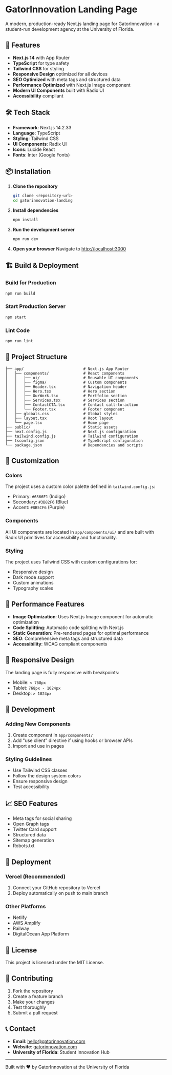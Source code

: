 # GatorInnovation Landing Page

A modern, production-ready Next.js landing page for GatorInnovation - a student-run development agency at the University of Florida.

## 🚀 Features

- **Next.js 14** with App Router
- **TypeScript** for type safety
- **Tailwind CSS** for styling
- **Responsive Design** optimized for all devices
- **SEO Optimized** with meta tags and structured data
- **Performance Optimized** with Next.js Image component
- **Modern UI Components** built with Radix UI
- **Accessibility** compliant

## 🛠️ Tech Stack

- **Framework**: Next.js 14.2.33
- **Language**: TypeScript
- **Styling**: Tailwind CSS
- **UI Components**: Radix UI
- **Icons**: Lucide React
- **Fonts**: Inter (Google Fonts)

## 📦 Installation

1. **Clone the repository**
   ```bash
   git clone <repository-url>
   cd gatorinnovation-landing
   ```

2. **Install dependencies**
   ```bash
   npm install
   ```

3. **Run the development server**
   ```bash
   npm run dev
   ```

4. **Open your browser**
   Navigate to [http://localhost:3000](http://localhost:3000)

## 🏗️ Build & Deployment

### Build for Production
```bash
npm run build
```

### Start Production Server
```bash
npm start
```

### Lint Code
```bash
npm run lint
```

## 📁 Project Structure

```
├── app/                          # Next.js App Router
│   ├── components/               # React components
│   │   ├── ui/                   # Reusable UI components
│   │   ├── figma/                # Custom components
│   │   ├── Header.tsx            # Navigation header
│   │   ├── Hero.tsx              # Hero section
│   │   ├── OurWork.tsx           # Portfolio section
│   │   ├── Services.tsx          # Services section
│   │   ├── ContactCTA.tsx        # Contact call-to-action
│   │   └── Footer.tsx            # Footer component
│   ├── globals.css               # Global styles
│   ├── layout.tsx                # Root layout
│   └── page.tsx                  # Home page
├── public/                       # Static assets
├── next.config.js                # Next.js configuration
├── tailwind.config.js            # Tailwind configuration
├── tsconfig.json                 # TypeScript configuration
└── package.json                  # Dependencies and scripts
```

## 🎨 Customization

### Colors
The project uses a custom color palette defined in `tailwind.config.js`:
- Primary: `#6366F1` (Indigo)
- Secondary: `#3B82F6` (Blue)
- Accent: `#8B5CF6` (Purple)

### Components
All UI components are located in `app/components/ui/` and are built with Radix UI primitives for accessibility and functionality.

### Styling
The project uses Tailwind CSS with custom configurations for:
- Responsive design
- Dark mode support
- Custom animations
- Typography scales

## 🚀 Performance Features

- **Image Optimization**: Uses Next.js Image component for automatic optimization
- **Code Splitting**: Automatic code splitting with Next.js
- **Static Generation**: Pre-rendered pages for optimal performance
- **SEO**: Comprehensive meta tags and structured data
- **Accessibility**: WCAG compliant components

## 📱 Responsive Design

The landing page is fully responsive with breakpoints:
- Mobile: `< 768px`
- Tablet: `768px - 1024px`
- Desktop: `> 1024px`

## 🔧 Development

### Adding New Components
1. Create component in `app/components/`
2. Add "use client" directive if using hooks or browser APIs
3. Import and use in pages

### Styling Guidelines
- Use Tailwind CSS classes
- Follow the design system colors
- Ensure responsive design
- Test accessibility

## 📈 SEO Features

- Meta tags for social sharing
- Open Graph tags
- Twitter Card support
- Structured data
- Sitemap generation
- Robots.txt

## 🚀 Deployment

### Vercel (Recommended)
1. Connect your GitHub repository to Vercel
2. Deploy automatically on push to main branch

### Other Platforms
- Netlify
- AWS Amplify
- Railway
- DigitalOcean App Platform

## 📄 License

This project is licensed under the MIT License.

## 🤝 Contributing

1. Fork the repository
2. Create a feature branch
3. Make your changes
4. Test thoroughly
5. Submit a pull request

## 📞 Contact

- **Email**: hello@gatorinnovation.com
- **Website**: [gatorinnovation.com](https://gatorinnovation.com)
- **University of Florida**: Student Innovation Hub

---

Built with ❤️ by GatorInnovation at the University of Florida